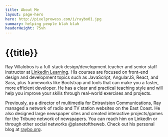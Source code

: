 ```yaml
---
title: About Me
layout: page-hero
hero: http://pixelprowess.com/i/raybo01.jpg
summary: helping people blah blah
headerHeight: 75vh
---
```


# {{title}}

Ray Villalobos is a full-stack design/development teacher and senior staff instructor at <a href="https://www.linkedin.com/learning/instructors/ray-villalobos">LinkedIn Learning</a>. His courses are focused on front-end design and development topics such as JavaScript, AngularJS, React, and Sass, plus frameworks like Bootstrap and tools that can make you a faster, more efficient developer. He has a clear and practical teaching style and will help you improve your skills through real-world exercises and projects.

Previously, as a director of multimedia for Entravision Communications, Ray managed a network of radio and TV station websites on the East Coast. He also designed large newspaper sites and created interactive projects/games for the Tribune network of newspapers. You can reach him on LinkedIn or through other social networks @planetoftheweb. Check out his personal blog at [raybo.org](http://raybo.org).
